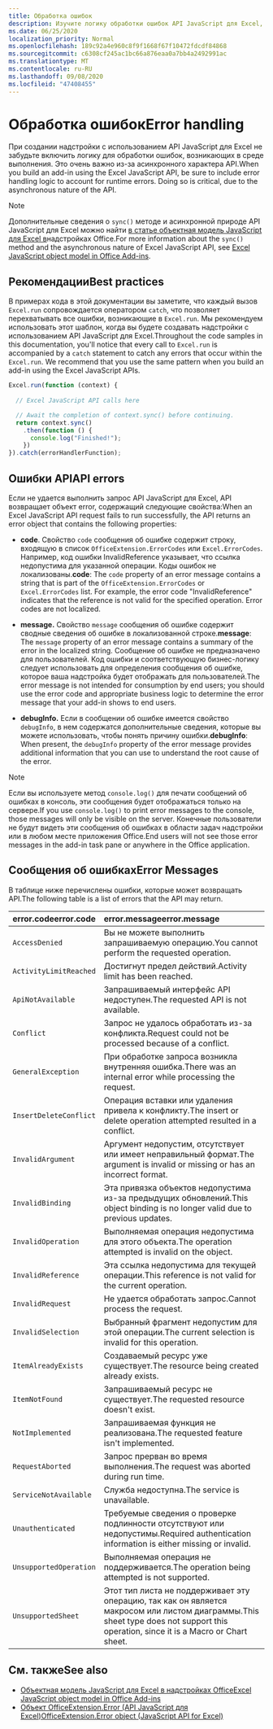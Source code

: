 ```yaml
---
title: Обработка ошибок
description: Изучите логику обработки ошибок API JavaScript для Excel, чтобы учитывать ошибки времени выполнения.
ms.date: 06/25/2020
localization_priority: Normal
ms.openlocfilehash: 189c92a4e960c8f9f1668f67f10472fdcdf84868
ms.sourcegitcommit: c6308cf245ac1bc66a876eaa0a7bb4a2492991ac
ms.translationtype: MT
ms.contentlocale: ru-RU
ms.lasthandoff: 09/08/2020
ms.locfileid: "47408455"
---
```

# <a name="error-handling"></a><span data-ttu-id="f614f-103">Обработка ошибок</span><span class="sxs-lookup"><span data-stu-id="f614f-103">Error handling</span></span>

<span data-ttu-id="f614f-p101">При создании надстройки с использованием API JavaScript для Excel не забудьте включить логику для обработки ошибок, возникающих в среде выполнения. Это очень важно из-за асинхронного характера API.</span><span class="sxs-lookup"><span data-stu-id="f614f-p101">When you build an add-in using the Excel JavaScript API, be sure to include error handling logic to account for runtime errors. Doing so is critical, due to the asynchronous nature of the API.</span></span>

> [!NOTE]
> <span data-ttu-id="f614f-106">Дополнительные сведения о `sync()` методе и асинхронной природе API JavaScript для Excel можно найти [в статье объектная модель JavaScript для Excel в](excel-add-ins-core-concepts.md)надстройках Office.</span><span class="sxs-lookup"><span data-stu-id="f614f-106">For more information about the `sync()` method and the asynchronous nature of Excel JavaScript API, see [Excel JavaScript object model in Office Add-ins](excel-add-ins-core-concepts.md).</span></span>

## <a name="best-practices"></a><span data-ttu-id="f614f-107">Рекомендации</span><span class="sxs-lookup"><span data-stu-id="f614f-107">Best practices</span></span>

<span data-ttu-id="f614f-p102">В примерах кода в этой документации вы заметите, что каждый вызов `Excel.run` сопровождается оператором `catch`, что позволяет перехватывать все ошибки, возникающие в `Excel.run`. Мы рекомендуем использовать этот шаблон, когда вы будете создавать надстройки с использованием API JavaScript для Excel.</span><span class="sxs-lookup"><span data-stu-id="f614f-p102">Throughout the code samples in this documentation, you'll notice that every call to `Excel.run` is accompanied by a `catch` statement to catch any errors that occur within the `Excel.run`. We recommend that you use the same pattern when you build an add-in using the Excel JavaScript APIs.</span></span>

```js
Excel.run(function (context) {
  
  // Excel JavaScript API calls here

  // Await the completion of context.sync() before continuing.
  return context.sync()
    .then(function () {
      console.log("Finished!");
    })
}).catch(errorHandlerFunction);
```

## <a name="api-errors"></a><span data-ttu-id="f614f-110">Ошибки API</span><span class="sxs-lookup"><span data-stu-id="f614f-110">API errors</span></span>

<span data-ttu-id="f614f-111">Если не удается выполнить запрос API JavaScript для Excel, API возвращает объект error, содержащий следующие свойства:</span><span class="sxs-lookup"><span data-stu-id="f614f-111">When an Excel JavaScript API request fails to run successfully, the API returns an error object that contains the following properties:</span></span>

- <span data-ttu-id="f614f-p103">**code**.  Свойство `code` сообщения об ошибке содержит строку, входящую в список `OfficeExtension.ErrorCodes` или `Excel.ErrorCodes`. Например, код ошибки InvalidReference указывает, что ссылка недопустима для указанной операции. Коды ошибок не локализованы.</span><span class="sxs-lookup"><span data-stu-id="f614f-p103">**code**:  The `code` property of an error message contains a string that is part of the `OfficeExtension.ErrorCodes` or `Excel.ErrorCodes` list. For example, the error code "InvalidReference" indicates that the reference is not valid for the specified operation. Error codes are not localized.</span></span>

- <span data-ttu-id="f614f-115">**message.** Свойство `message` сообщения об ошибке содержит сводные сведения об ошибке в локализованной строке.</span><span class="sxs-lookup"><span data-stu-id="f614f-115">**message**: The `message` property of an error message contains a summary of the error in the localized string.</span></span> <span data-ttu-id="f614f-116">Сообщение об ошибке не предназначено для пользователей. Код ошибки и соответствующую бизнес-логику следует использовать для определения сообщения об ошибке, которое ваша надстройка будет отображать для пользователей.</span><span class="sxs-lookup"><span data-stu-id="f614f-116">The error message is not intended for consumption by end users; you should use the error code and appropriate business logic to determine the error message that your add-in shows to end users.</span></span>

- <span data-ttu-id="f614f-117">**debugInfo.** Если в сообщении об ошибке имеется свойство `debugInfo`, в нем содержатся дополнительные сведения, которые вы можете использовать, чтобы понять причину ошибки.</span><span class="sxs-lookup"><span data-stu-id="f614f-117">**debugInfo**: When present, the `debugInfo` property of the error message provides additional information that you can use to understand the root cause of the error.</span></span>

> [!NOTE]
> <span data-ttu-id="f614f-118">Если вы используете метод `console.log()` для печати сообщений об ошибках в консоль, эти сообщения будет отображаться только на сервере.</span><span class="sxs-lookup"><span data-stu-id="f614f-118">If you use `console.log()` to print error messages to the console, those messages will only be visible on the server.</span></span> <span data-ttu-id="f614f-119">Конечные пользователи не будут видеть эти сообщения об ошибках в области задач надстройки или в любом месте приложения Office.</span><span class="sxs-lookup"><span data-stu-id="f614f-119">End users will not see those error messages in the add-in task pane or anywhere in the Office application.</span></span>

## <a name="error-messages"></a><span data-ttu-id="f614f-120">Сообщения об ошибках</span><span class="sxs-lookup"><span data-stu-id="f614f-120">Error Messages</span></span>

<span data-ttu-id="f614f-121">В таблице ниже перечислены ошибки, которые может возвращать API.</span><span class="sxs-lookup"><span data-stu-id="f614f-121">The following table is a list of errors that the API may return.</span></span>

|<span data-ttu-id="f614f-122">error.code</span><span class="sxs-lookup"><span data-stu-id="f614f-122">error.code</span></span> | <span data-ttu-id="f614f-123">error.message</span><span class="sxs-lookup"><span data-stu-id="f614f-123">error.message</span></span> |
|:----------|:--------------|
|`AccessDenied` |<span data-ttu-id="f614f-124">Вы не можете выполнить запрашиваемую операцию.</span><span class="sxs-lookup"><span data-stu-id="f614f-124">You cannot perform the requested operation.</span></span>|
|`ActivityLimitReached`|<span data-ttu-id="f614f-125">Достигнут предел действий.</span><span class="sxs-lookup"><span data-stu-id="f614f-125">Activity limit has been reached.</span></span>|
|`ApiNotAvailable`|<span data-ttu-id="f614f-126">Запрашиваемый интерфейс API недоступен.</span><span class="sxs-lookup"><span data-stu-id="f614f-126">The requested API is not available.</span></span>|
|`Conflict`|<span data-ttu-id="f614f-127">Запрос не удалось обработать из-за конфликта.</span><span class="sxs-lookup"><span data-stu-id="f614f-127">Request could not be processed because of a conflict.</span></span>|
|`GeneralException`|<span data-ttu-id="f614f-128">При обработке запроса возникла внутренняя ошибка.</span><span class="sxs-lookup"><span data-stu-id="f614f-128">There was an internal error while processing the request.</span></span>|
|`InsertDeleteConflict`|<span data-ttu-id="f614f-129">Операция вставки или удаления привела к конфликту.</span><span class="sxs-lookup"><span data-stu-id="f614f-129">The insert or delete operation attempted resulted in a conflict.</span></span>|
|`InvalidArgument` |<span data-ttu-id="f614f-130">Аргумент недопустим, отсутствует или имеет неправильный формат.</span><span class="sxs-lookup"><span data-stu-id="f614f-130">The argument is invalid or missing or has an incorrect format.</span></span>|
|`InvalidBinding`  |<span data-ttu-id="f614f-131">Эта привязка объектов недопустима из-за предыдущих обновлений.</span><span class="sxs-lookup"><span data-stu-id="f614f-131">This object binding is no longer valid due to previous updates.</span></span>|
|`InvalidOperation`|<span data-ttu-id="f614f-132">Выполняемая операция недопустима для этого объекта.</span><span class="sxs-lookup"><span data-stu-id="f614f-132">The operation attempted is invalid on the object.</span></span>|
|`InvalidReference`|<span data-ttu-id="f614f-133">Эта ссылка недопустима для текущей операции.</span><span class="sxs-lookup"><span data-stu-id="f614f-133">This reference is not valid for the current operation.</span></span>|
|`InvalidRequest`  |<span data-ttu-id="f614f-134">Не удается обработать запрос.</span><span class="sxs-lookup"><span data-stu-id="f614f-134">Cannot process the request.</span></span>|
|`InvalidSelection`|<span data-ttu-id="f614f-135">Выбранный фрагмент недопустим для этой операции.</span><span class="sxs-lookup"><span data-stu-id="f614f-135">The current selection is invalid for this operation.</span></span>|
|`ItemAlreadyExists`|<span data-ttu-id="f614f-136">Создаваемый ресурс уже существует.</span><span class="sxs-lookup"><span data-stu-id="f614f-136">The resource being created already exists.</span></span>|
|`ItemNotFound` |<span data-ttu-id="f614f-137">Запрашиваемый ресурс не существует.</span><span class="sxs-lookup"><span data-stu-id="f614f-137">The requested resource doesn't exist.</span></span>|
|`NotImplemented`  |<span data-ttu-id="f614f-138">Запрашиваемая функция не реализована.</span><span class="sxs-lookup"><span data-stu-id="f614f-138">The requested feature isn't implemented.</span></span>|
|`RequestAborted`|<span data-ttu-id="f614f-139">Запрос прерван во время выполнения.</span><span class="sxs-lookup"><span data-stu-id="f614f-139">The request was aborted during run time.</span></span>|
|`ServiceNotAvailable`|<span data-ttu-id="f614f-140">Служба недоступна.</span><span class="sxs-lookup"><span data-stu-id="f614f-140">The service is unavailable.</span></span>|
|`Unauthenticated` |<span data-ttu-id="f614f-141">Требуемые сведения о проверке подлинности отсутствуют или недопустимы.</span><span class="sxs-lookup"><span data-stu-id="f614f-141">Required authentication information is either missing or invalid.</span></span>|
|`UnsupportedOperation`|<span data-ttu-id="f614f-142">Выполняемая операция не поддерживается.</span><span class="sxs-lookup"><span data-stu-id="f614f-142">The operation being attempted is not supported.</span></span>|
|`UnsupportedSheet`|<span data-ttu-id="f614f-143">Этот тип листа не поддерживает эту операцию, так как он является макросом или листом диаграммы.</span><span class="sxs-lookup"><span data-stu-id="f614f-143">This sheet type does not support this operation, since it is a Macro or Chart sheet.</span></span>|

## <a name="see-also"></a><span data-ttu-id="f614f-144">См. также</span><span class="sxs-lookup"><span data-stu-id="f614f-144">See also</span></span>

- [<span data-ttu-id="f614f-145">Объектная модель JavaScript для Excel в надстройках Office</span><span class="sxs-lookup"><span data-stu-id="f614f-145">Excel JavaScript object model in Office Add-ins</span></span>](excel-add-ins-core-concepts.md)
- [<span data-ttu-id="f614f-146">Объект OfficeExtension.Error (API JavaScript для Excel)</span><span class="sxs-lookup"><span data-stu-id="f614f-146">OfficeExtension.Error object (JavaScript API for Excel)</span></span>](/javascript/api/office/officeextension.error?view=excel-js-preview)
